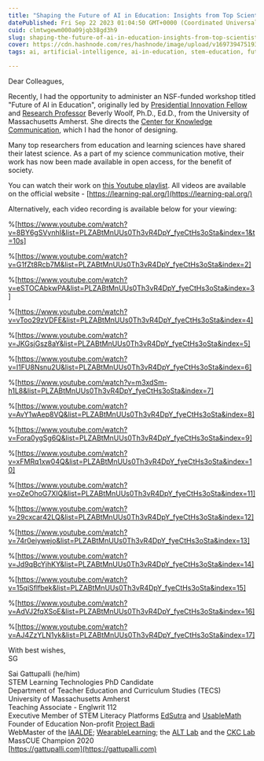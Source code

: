```yaml
---
title: "Shaping the Future of AI in Education: Insights from Top Scientists from Around the World"
datePublished: Fri Sep 22 2023 01:04:50 GMT+0000 (Coordinated Universal Time)
cuid: clmtwgewm000a09jqb38gd3h9
slug: shaping-the-future-of-ai-in-education-insights-from-top-scientists-from-around-the-world
cover: https://cdn.hashnode.com/res/hashnode/image/upload/v1697394751934/78ac7655-a396-42c3-acc8-c743bbc1f470.jpeg
tags: ai, artificial-intelligence, ai-in-education, stem-education, future-of-education

---
```


Dear Colleagues,

Recently, I had the opportunity to administer an NSF-funded workshop titled "Future of AI in Education", originally led by [Presidential Innovation Fellow](https://presidentialinnovationfellows.gov/fellows/beverly-park-woolf/) and [Research Professor](https://www.cics.umass.edu/faculty/directory/woolf_beverly) Beverly Woolf, Ph.D., Ed.D., from the University of Massachusetts Amherst. She directs the [Center for Knowledge Communication](https://centerforknowledgecommunication.org/), which I had the honor of designing.

Many top researchers from education and learning sciences have shared their latest science. As a part of my science communication motive, their work has now been made available in open access, for the benefit of society.

You can watch their work on [this Youtube playlist](https://www.youtube.com/playlist?list=PLZABtMnUUs0Th3vR4DpY_fyeCtHs3oSta). All videos are available on the official website - [https://learning-pal.org/](https://learning-pal.org/)

Alternatively, each video recording is available below for your viewing:

%[https://www.youtube.com/watch?v=8BY6gSVynhI&list=PLZABtMnUUs0Th3vR4DpY_fyeCtHs3oSta&index=1&t=10s] 

%[https://www.youtube.com/watch?v=G1fZt8Rcb7M&list=PLZABtMnUUs0Th3vR4DpY_fyeCtHs3oSta&index=2] 

%[https://www.youtube.com/watch?v=eSTOCAbkwPA&list=PLZABtMnUUs0Th3vR4DpY_fyeCtHs3oSta&index=3] 

%[https://www.youtube.com/watch?v=vToo29zVDFE&list=PLZABtMnUUs0Th3vR4DpY_fyeCtHs3oSta&index=4] 

%[https://www.youtube.com/watch?v=JKGsjGsz8aY&list=PLZABtMnUUs0Th3vR4DpY_fyeCtHs3oSta&index=5] 

%[https://www.youtube.com/watch?v=I1FU8Nsnu2U&list=PLZABtMnUUs0Th3vR4DpY_fyeCtHs3oSta&index=6] 

%[https://www.youtube.com/watch?v=m3xdSm-h1L8&list=PLZABtMnUUs0Th3vR4DpY_fyeCtHs3oSta&index=7] 

%[https://www.youtube.com/watch?v=AvY1wAep8VQ&list=PLZABtMnUUs0Th3vR4DpY_fyeCtHs3oSta&index=8] 

%[https://www.youtube.com/watch?v=Fora0ygSg6Q&list=PLZABtMnUUs0Th3vR4DpY_fyeCtHs3oSta&index=9] 

%[https://www.youtube.com/watch?v=xFMRq1xw04Q&list=PLZABtMnUUs0Th3vR4DpY_fyeCtHs3oSta&index=10] 

%[https://www.youtube.com/watch?v=oZeOhoG7XIQ&list=PLZABtMnUUs0Th3vR4DpY_fyeCtHs3oSta&index=11] 

%[https://www.youtube.com/watch?v=29cxcar42LQ&list=PLZABtMnUUs0Th3vR4DpY_fyeCtHs3oSta&index=12] 

%[https://www.youtube.com/watch?v=74r0eiywejo&list=PLZABtMnUUs0Th3vR4DpY_fyeCtHs3oSta&index=13] 

%[https://www.youtube.com/watch?v=Jd9qBcYjhKY&list=PLZABtMnUUs0Th3vR4DpY_fyeCtHs3oSta&index=14] 

%[https://www.youtube.com/watch?v=15qiSflfbek&list=PLZABtMnUUs0Th3vR4DpY_fyeCtHs3oSta&index=15] 

%[https://www.youtube.com/watch?v=AdVJ2fqXSoE&list=PLZABtMnUUs0Th3vR4DpY_fyeCtHs3oSta&index=16] 

%[https://www.youtube.com/watch?v=AJ4ZzYLN1yk&list=PLZABtMnUUs0Th3vR4DpY_fyeCtHs3oSta&index=17] 

With best wishes,  
SG

Sai Gattupalli (he/him)  
STEM Learning Technologies PhD Candidate  
Department of Teacher Education and Curriculum Studies (TECS)  
University of Massachusetts Amherst  
Teaching Associate - Englwrit 112  
Executive Member of STEM Literacy Platforms [EdSutra](https://edsutra.com/) and [UsableMath](https://usablemath.org/)  
Founder of Education Non-profit [Project Badi](https://projectbadi.com/)  
WebMaster of the [IAALDE](https://alliancelss.com/); [WearableLearning](http://wearablelearning.org/); the [ALT Lab](https://advancedlearningtech.com/) and the [CKC Lab](https://centerforknowledgecommunication.org/) MassCUE Champion 2020  
[https://gattupalli.com](https://gattupalli.com)
